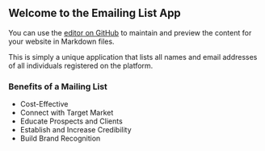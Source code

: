 ## Welcome to the Emailing List App

You can use the [editor on GitHub](https://github.com/yuusuf4real/first-task/edit/master/README.md) to maintain and preview the content for your website in Markdown files.

This is simply a unique application that lists all names and email addresses
of all individuals registered on the platform.

### Benefits of a Mailing List

- Cost-Effective
- Connect with Target Market
- Educate Prospects and Clients
- Establish and Increase Credibility
- Build Brand Recognition


